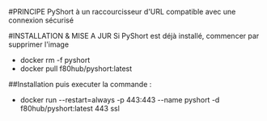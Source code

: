 #PRINCIPE
PyShort à un raccourcisseur d'URL compatible avec une connexion sécurisé

#INSTALLATION & MISE A JUR
Si PyShort est déjà installé, commencer par supprimer l'image
- docker rm -f pyshort
- docker pull f80hub/pyshort:latest

##Installation
puis executer la commande :


- docker run --restart=always -p 443:443 --name pyshort -d f80hub/pyshort:latest <domain> 443 ssl

